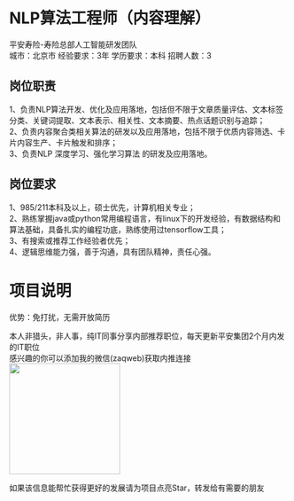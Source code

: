 # NLP算法工程师（内容理解）
平安寿险-寿险总部人工智能研发团队  
城市：北京市 经验要求：3年 学历要求：本科  招聘人数：3

## 岗位职责
1、负责NLP算法开发、优化及应用落地，包括但不限于文章质量评估、文本标签分类、关键词提取、文本表示、相关性、文本摘要、热点话题识别与追踪；   
2、负责内容聚合类相关算法的研发以及应用落地，包括不限于优质内容筛选、卡片内容生产、卡片触发和排序；   
3、负责NLP 深度学习、强化学习算法 的研发及应用落地。

## 岗位要求
1、985/211本科及以上，硕士优先，计算机相关专业；   
2、熟练掌握java或python常用编程语言，有linux下的开发经验，有数据结构和算法基础，具备扎实的编程功底，熟练使用过tensorflow工具；   
3、有搜索或推荐工作经验者优先；   
4、逻辑思维能力强，善于沟通，具有团队精神，责任心强。

# 项目说明

优势：免打扰，无需开放简历

本人非猎头，非人事，纯IT同事分享内部推荐职位，每天更新平安集团2个月内发的IT职位  
感兴趣的你可以添加我的微信(zaqweb)获取内推连接  
<img src="https://github.com/zaqweb/PA-IT-JOBS/blob/master/WechatICode.jpeg"  height="200" width="200">

如果该信息能帮忙获得更好的发展请为项目点亮Star，转发给有需要的朋友




